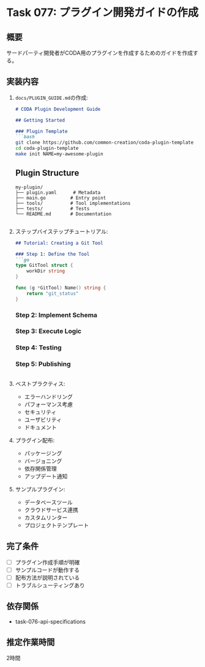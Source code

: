 # Task 077: プラグイン開発ガイドの作成

## 概要
サードパーティ開発者がCODA用のプラグインを作成するためのガイドを作成する。

## 実装内容
1. `docs/PLUGIN_GUIDE.md`の作成:
   ```markdown
   # CODA Plugin Development Guide
   
   ## Getting Started
   
   ### Plugin Template
   ```bash
   git clone https://github.com/common-creation/coda-plugin-template
   cd coda-plugin-template
   make init NAME=my-awesome-plugin
   ```
   
   ## Plugin Structure
   ```
   my-plugin/
   ├── plugin.yaml      # Metadata
   ├── main.go         # Entry point
   ├── tools/          # Tool implementations
   ├── tests/          # Tests
   └── README.md       # Documentation
   ```
   ```

2. ステップバイステップチュートリアル:
   ```markdown
   ## Tutorial: Creating a Git Tool
   
   ### Step 1: Define the Tool
   ```go
   type GitTool struct {
       workDir string
   }
   
   func (g *GitTool) Name() string {
       return "git_status"
   }
   ```
   
   ### Step 2: Implement Schema
   ### Step 3: Execute Logic
   ### Step 4: Testing
   ### Step 5: Publishing
   ```

3. ベストプラクティス:
   - エラーハンドリング
   - パフォーマンス考慮
   - セキュリティ
   - ユーザビリティ
   - ドキュメント

4. プラグイン配布:
   - パッケージング
   - バージョニング
   - 依存関係管理
   - アップデート通知

5. サンプルプラグイン:
   - データベースツール
   - クラウドサービス連携
   - カスタムリンター
   - プロジェクトテンプレート

## 完了条件
- [ ] プラグイン作成手順が明確
- [ ] サンプルコードが動作する
- [ ] 配布方法が説明されている
- [ ] トラブルシューティングあり

## 依存関係
- task-076-api-specifications

## 推定作業時間
2時間
